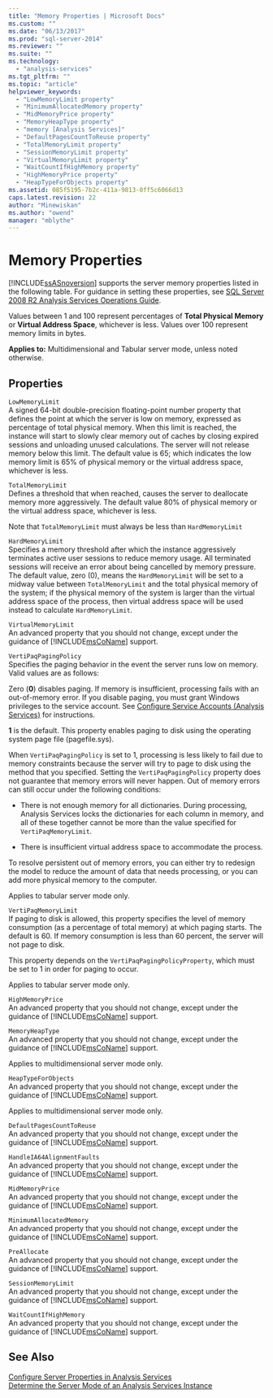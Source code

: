 ```yaml
---
title: "Memory Properties | Microsoft Docs"
ms.custom: ""
ms.date: "06/13/2017"
ms.prod: "sql-server-2014"
ms.reviewer: ""
ms.suite: ""
ms.technology: 
  - "analysis-services"
ms.tgt_pltfrm: ""
ms.topic: "article"
helpviewer_keywords: 
  - "LowMemoryLimit property"
  - "MinimumAllocatedMemory property"
  - "MidMemoryPrice property"
  - "MemoryHeapType property"
  - "memory [Analysis Services]"
  - "DefaultPagesCountToReuse property"
  - "TotalMemoryLimit property"
  - "SessionMemoryLimit property"
  - "VirtualMemoryLimit property"
  - "WaitCountIfHighMemory property"
  - "HighMemoryPrice property"
  - "HeapTypeForObjects property"
ms.assetid: 085f5195-7b2c-411a-9813-0ff5c6066d13
caps.latest.revision: 22
author: "Minewiskan"
ms.author: "owend"
manager: "mblythe"
---
```

# Memory Properties
  [!INCLUDE[ssASnoversion](../includes/ssasnoversion-md.md)] supports the server memory properties listed in the following table. For guidance in setting these properties, see [SQL Server 2008 R2 Analysis Services Operations Guide](http://go.microsoft.com/fwlink/?LinkID=225539).  
  
 Values between 1 and 100 represent percentages of **Total Physical Memory** or **Virtual Address Space**, whichever is less. Values over 100 represent memory limits in bytes.  
  
 **Applies to:** Multidimensional and Tabular server mode, unless noted otherwise.  
  
## Properties  
 `LowMemoryLimit`  
 A signed 64-bit double-precision floating-point number property that defines the point at which the server is low on memory, expressed as percentage of total physical memory. When this limit is reached, the instance will start to slowly clear memory out of caches by closing expired sessions and unloading unused calculations. The server will not release memory below this limit. The default value is 65; which indicates the low memory limit is 65% of physical memory or the virtual address space, whichever is less.  
  
 `TotalMemoryLimit`  
 Defines a threshold that when reached, causes the server to deallocate memory more aggressively. The default value 80% of physical memory or the virtual address space, whichever is less.  
  
 Note that `TotalMemoryLimit` must always be less than `HardMemoryLimit`  
  
 `HardMemoryLimit`  
 Specifies a memory threshold after which the instance aggressively terminates active user sessions to reduce memory usage. All terminated sessions will receive an error about being cancelled by memory pressure. The default value, zero (0), means the `HardMemoryLimit` will be set to a midway value between `TotalMemoryLimit` and the total physical memory of the system; if the physical memory of the system is larger than the virtual address space of the process, then virtual address space will be used instead to calculate `HardMemoryLimit`.  
  
 `VirtualMemoryLimit`  
 An advanced property that you should not change, except under the guidance of [!INCLUDE[msCoName](../includes/msconame-md.md)] support.  
  
 `VertiPaqPagingPolicy`  
 Specifies the paging behavior in the event the server runs low on memory. Valid values are as follows:  
  
 Zero (**0**) disables paging. If memory is insufficient, processing fails with an out-of-memory error. If you disable paging, you must grant Windows privileges to the service account. See [Configure Service Accounts &#40;Analysis Services&#41;](../../2014/analysis-services/configure-service-accounts-analysis-services.md) for instructions.  
  
 **1** is the default. This property enables paging to disk using the operating system page file (pagefile.sys).  
  
 When `VertiPaqPagingPolicy` is set to 1, processing is less likely to fail due to memory constraints because the server will try to page to disk using the method that you specified. Setting the `VertiPaqPagingPolicy` property does not guarantee that memory errors will never happen. Out of memory errors can still occur under the following conditions:  
  
-   There is not enough memory for all dictionaries. During processing, Analysis Services locks the dictionaries for each column in memory, and all of these together cannot be more than the value specified for `VertiPaqMemoryLimit`.  
  
-   There is insufficient virtual address space to accommodate the process.  
  
 To resolve persistent out of memory errors, you can either try to redesign the model to reduce the amount of data that needs processing, or you can add more physical memory to the computer.  
  
 Applies to tabular server mode only.  
  
 `VertiPaqMemoryLimit`  
 If paging to disk is allowed, this property specifies the level of memory consumption (as a percentage of total memory) at which paging starts. The default is 60. If memory consumption is less than 60 percent, the server will not page to disk.  
  
 This property depends on the `VertiPaqPagingPolicyProperty`, which must be set to 1 in order for paging to occur.  
  
 Applies to tabular server mode only.  
  
 `HighMemoryPrice`  
 An advanced property that you should not change, except under the guidance of [!INCLUDE[msCoName](../includes/msconame-md.md)] support.  
  
 `MemoryHeapType`  
 An advanced property that you should not change, except under the guidance of [!INCLUDE[msCoName](../includes/msconame-md.md)] support.  
  
 Applies to multidimensional server mode only.  
  
 `HeapTypeForObjects`  
 An advanced property that you should not change, except under the guidance of [!INCLUDE[msCoName](../includes/msconame-md.md)] support.  
  
 Applies to multidimensional server mode only.  
  
 `DefaultPagesCountToReuse`  
 An advanced property that you should not change, except under the guidance of [!INCLUDE[msCoName](../includes/msconame-md.md)] support.  
  
 `HandleIA64AlignmentFaults`  
 An advanced property that you should not change, except under the guidance of [!INCLUDE[msCoName](../includes/msconame-md.md)] support.  
  
 `MidMemoryPrice`  
 An advanced property that you should not change, except under the guidance of [!INCLUDE[msCoName](../includes/msconame-md.md)] support.  
  
 `MinimumAllocatedMemory`  
 An advanced property that you should not change, except under the guidance of [!INCLUDE[msCoName](../includes/msconame-md.md)] support.  
  
 `PreAllocate`  
 An advanced property that you should not change, except under the guidance of [!INCLUDE[msCoName](../includes/msconame-md.md)] support.  
  
 `SessionMemoryLimit`  
 An advanced property that you should not change, except under the guidance of [!INCLUDE[msCoName](../includes/msconame-md.md)] support.  
  
 `WaitCountIfHighMemory`  
 An advanced property that you should not change, except under the guidance of [!INCLUDE[msCoName](../includes/msconame-md.md)] support.  
  
## See Also  
 [Configure Server Properties in Analysis Services](../../2014/analysis-services/configure-server-properties-in-analysis-services.md)   
 [Determine the Server Mode of an Analysis Services Instance](../../2014/analysis-services/determine-the-server-mode-of-an-analysis-services-instance.md)  
  
  